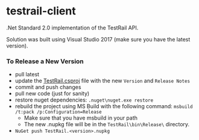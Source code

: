 testrail-client
===============

.Net Standard 2.0 implementation of the TestRail API.

Solution was built using Visual Studio 2017 (make sure you have the latest version).

### To Release a New Version
- pull latest
- update the [TestRail.csproj](TestRail/TestRail.csproj) file with the new `Version` and `Release Notes`
- commit and push changes
- pull new code (just for sanity)
- restore nuget dependencies: `.nuget\nuget.exe restore`
- rebuild the project using MS Build with the following command: `msbuild /t:pack /p:Configuration=Release`
  - Make sure that you have msbuild in your path
  - The new .nupkg file will be in the `TestRail\bin\Release\` directory.
- `NuGet push TestRail.<version>.nupkg`
